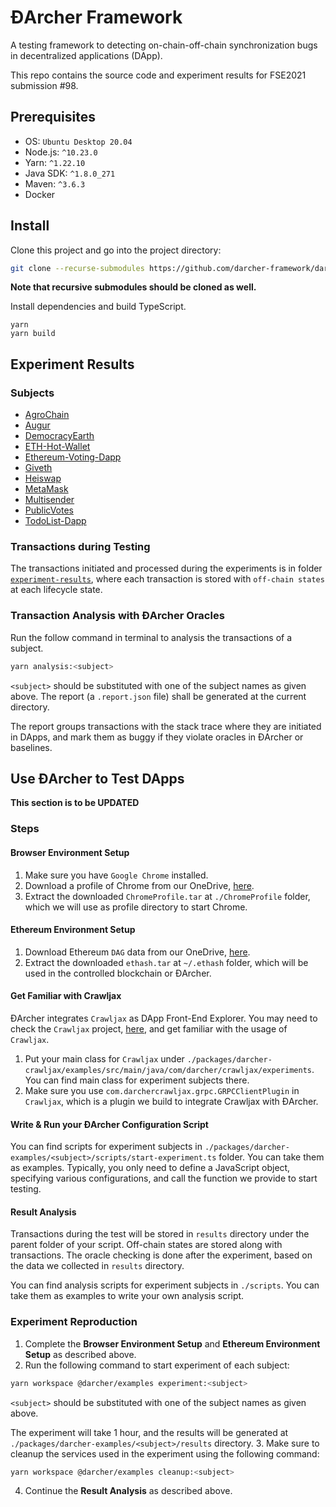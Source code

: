 # ĐArcher Framework

A testing framework to detecting on-chain-off-chain synchronization bugs in decentralized applications (DApp). 

This repo contains the source code and experiment results for FSE2021 submission #98.

## Prerequisites
- OS: `Ubuntu Desktop 20.04`
- Node.js: `^10.23.0`
- Yarn: `^1.22.10`
- Java SDK: `^1.8.0_271`
- Maven: `^3.6.3`
- Docker

## Install
Clone this project and go into the project directory:
```bash
git clone --recurse-submodules https://github.com/darcher-framework/darcher.git && cd darcher 
```
**Note that recursive submodules should be cloned as well.**

Install dependencies and build TypeScript.
```
yarn
yarn build
```

## Experiment Results

### Subjects
- [AgroChain](https://github.com/Kerala-Blockchain-Academy/AgroChain)
- [Augur](https://augur.net/)
- [DemocracyEarth](https://github.com/DemocracyEarth)
- [ETH-Hot-Wallet](https://github.com/PaulLaux/eth-hot-wallet)
- [Ethereum-Voting-Dapp](https://github.com/maheshmurthy/ethereum_voting_dapp)
- [Giveth](https://giveth.io/)
- [Heiswap](https://github.com/kendricktan/heiswap-dapp)
- [MetaMask](https://metamask.io/)
- [Multisender](https://github.com/rstormsf/multisender)
- [PublicVotes](https://github.com/domschiener/publicvotes)
- [TodoList-Dapp](https://github.com/mbeaudru/ethereum-todolist)

### Transactions during Testing

The transactions initiated and processed during the experiments is 
in folder [`experiment-results`](./experiment-results), where each
transaction is stored with `off-chain states` at each lifecycle state.

### Transaction Analysis with ĐArcher Oracles

Run the follow command in terminal to analysis the transactions of a subject.
```bash
yarn analysis:<subject>
```
`<subject>` should be substituted with one of the subject names as given above. 
The report (a `.report.json` file) shall be generated at the current directory.

The report groups transactions with the stack trace where they are initiated in DApps,
and mark them as buggy if they violate oracles in ĐArcher or baselines.

## Use ĐArcher to Test DApps

**This section is to be UPDATED**

### Steps

#### Browser Environment Setup

1. Make sure you have `Google Chrome` installed.
2. Download a profile of Chrome from our OneDrive, [here](https://1drv.ms/u/s!AjHWCQpYx4Nea03Fy5V5iRgjWIk?e=AC1Zej).
3. Extract the downloaded `ChromeProfile.tar` at `./ChromeProfile` folder, which we will use as profile directory to start Chrome.

#### Ethereum Environment Setup

1. Download Ethereum `DAG` data from our OneDrive, [here](https://1drv.ms/u/s!AjHWCQpYx4NebAwkIvUgL-4HmLg?e=Al3ffi).
2. Extract the downloaded `ethash.tar` at `~/.ethash` folder, which will be used in the controlled blockchain or ĐArcher.

#### Get Familiar with Crawljax

ĐArcher integrates `Crawljax` as DApp Front-End Explorer. 
You may need to check the `Crawljax` project, [here](https://github.com/crawljax/crawljax), and get familiar with the usage of `Crawljax`.
1. Put your main class for `Crawljax` under `./packages/darcher-crawljax/examples/src/main/java/com/darcher/crawljax/experiments`.
You can find main class for experiment subjects there.
2. Make sure you use `com.darchercrawljax.grpc.GRPCClientPlugin` in `Crawljax`, which is a plugin we build to integrate Crawljax with ĐArcher.

#### Write & Run your ĐArcher Configuration Script

You can find scripts for experiment subjects in `./packages/darcher-examples/<subject>/scripts/start-experiment.ts` folder.
You can take them as examples.
Typically, you only need to define a JavaScript object, specifying various configurations, and call the function we provide to start testing.

#### Result Analysis

Transactions during the test will be stored in `results` directory under the parent folder of your script. 
Off-chain states are stored along with transactions. 
The oracle checking is done after the experiment, based on the data we collected in `results` directory. 

You can find analysis scripts for experiment subjects in `./scripts`.
You can take them as examples to write your own analysis script. 

### Experiment Reproduction

1. Complete the **Browser Environment Setup** and **Ethereum Environment Setup** as described above. 
2. Run the following command to start experiment of each subject:
```bash
yarn workspace @darcher/examples experiment:<subject>
```
`<subject>` should be substituted with one of the subject names as given above.

The experiment will take 1 hour, and the results will be generated at `./packages/darcher-examples/<subject>/results` directory.
3. Make sure to cleanup the services used in the experiment using the following command:
```bash
yarn workspace @darcher/examples cleanup:<subject>
```
4. Continue the **Result Analysis** as described above.
